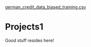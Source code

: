 [german_credit_data_biased_training.csv](https://github.com/Amo-D/Projects1/files/11867604/german_credit_data_biased_training.csv)
# Projects1
Good stuff resides here!
